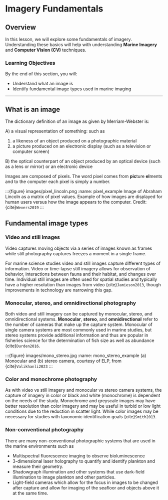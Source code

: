 # Imagery Fundamentals 

## Overview

In this lesson, we will explore some fundamentals of imagery. Understanding these basics will help with understanding **Marine Imagery** and **Computer Vision (CV)** techniques.

### Learning Objectives

By the end of this section, you will:
- Understand what an image is
- Identify fundamental image types used in marine imaging

---

## What is an image

The dictionary definition of an image as given by Merriam-Webster is: 

A) a visual representation of something: such as
1) a likeness of an object produced on a photographic material
2) a picture produced on an electronic display (such as a television or computer screen)

B) the optical counterpart of an object produced by an optical device (such as a lens or mirror) or an electronic device 

Images are composed of pixels. The word pixel comes from **pic**ture **el**ments and to the computer each pixel is simply a number. 

:::{figure} images/pixel_lincoln.png
:name: pixel_example
Image of Abraham Lincoln as a matrix of pixel values. Example of how images are displayed for human users versus how the image appears to the computer. Credit: {cite}`Wevers2019`
:::

## Fundamental image types

### Video and still images

Video captures moving objects via a series of images known as frames while still photography captures freezes a moment in a single frame.

For marine science studies video and still images capture different types of information. Video or time-lapse still imagery allows for observation of behavior, interactions between fauna and their habitat, and changes over time. Individual still images are often used for spatial studies and typically have a higher resolution than images from video {cite}`Jamieson2013`, though improvements in technology are narrowing this gap. 

### Monocular, stereo, and omnidirectional photography

Both video and still imagery can be captured by monocular, stereo, and omnidirectional systems. **Monocular**, **stereo**, and **omnidirectional** refer to the number of cameras that make up the capture system. Monocular of single camera systems are most commonly used in marine studies, but stereo systems provide additional information and thus are popular in fisheries science for the determination of fish size as well as abundance {cite}`Durden2016`.

:::{figure} images/mono_stereo.jpg
:name: mono_stereo_example
(a) Monocular and (b) stereo camera, courtesy of ELP, from {cite}`Valikhanli2023`
:::
 
### Color and monochrome photography

As with video vs still imagery and monocular vs stereo camera systems, the capture of imagery in color or black and white (monochrome) is dependent on the needs of the study. Monochrome and greyscale images may have better resolution than color imagery and may be useful in turbid or low light conditions due to the reduction in scatter light. While color images may be necessary for studies with taxonomic identification goals {cite}`Smith2013`. 

### Non-conventional photography

There are many non-conventional photographic systems that are used in the marine environments such as

- Multispectral fluorescence imaging to observe bioluminescence 
- 3-dimensional laser holography to quantify and identify plankton and measure their geometry. 
- Shadowgraph illumination and other systems that use dark-field illumination to image plankton and other particles.
- Light-field cameras which allow for the focus in images to be changed after capture and allow for imaging of the seafloor and objects above it at the same time. 